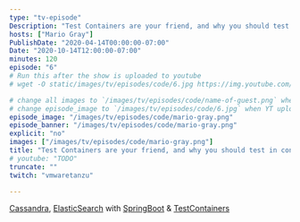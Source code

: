 ```yaml
---
type: "tv-episode"
Description: "Test Containers are your friend, and why you should test in containers too with Mario Gray"
hosts: ["Mario Gray"]
PublishDate: "2020-04-14T00:00:00-07:00"
Date: "2020-10-14T12:00:00-07:00"
minutes: 120
episode: "6"
# Run this after the show is uploaded to youtube
# wget -O static/images/tv/episodes/code/6.jpg https://img.youtube.com/vi/TODO/mqdefault.jpg

# change all images to `/images/tv/episodes/code/name-of-guest.png` when created.
# change episode_image to `/images/tv/episodes/code/6.jpg` when YT uploaded.
episode_image: "/images/tv/episodes/code/mario-gray.png"
episode_banner: "/images/tv/episodes/code/mario-gray.png"
explicit: "no"
images: ["/images/tv/episodes/code/mario-gray.png"]
title: "Test Containers are your friend, and why you should test in containers too with Mario Gray"
# youtube: "TODO"
truncate: ""
twitch: "vmwaretanzu"

---
```


[Cassandra](https://cassandra.apache.org/), [ElasticSearch](https://www.elastic.co/elasticsearch/) with [SpringBoot](https://spring.io/projects/spring-boot) & [TestContainers](https://www.testcontainers.org/)
